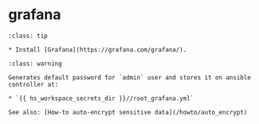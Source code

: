# grafana

```{admonition} Purpose
:class: tip

* Install [Grafana](https://grafana.com/grafana/).
```

```{admonition} Sensitive data
:class: warning

Generates default password for `admin` user and stores it on ansible controller at:

* `{{ hs_workspace_secrets_dir }}//root_grafana.yml`

See also: [How-to auto-encrypt sensitive data](/howto/auto_encrypt)
```

